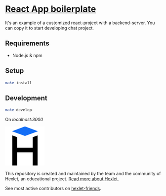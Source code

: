# [React App boilerplate](https://js-react-developer-project-12-whb9.onrender.com/)

It's an example of a customized react-project with a backend-server. You can copy it to start developing chat project.

## Requirements

* Node.js & npm

## Setup

```bash
make install
```

## Development

```bash
make develop
```
On *localhost:3000*

[![Hexlet Ltd. logo](https://raw.githubusercontent.com/Hexlet/assets/master/images/hexlet_logo128.png)](https://hexlet.io/?utm_source=github&utm_medium=link&utm_campaign=react-application)

This repository is created and maintained by the team and the community of Hexlet, an educational project. [Read more about Hexlet](https://hexlet.io/?utm_source=github&utm_medium=link&utm_campaign=react-application).

See most active contributors on [hexlet-friends](https://friends.hexlet.io/).
